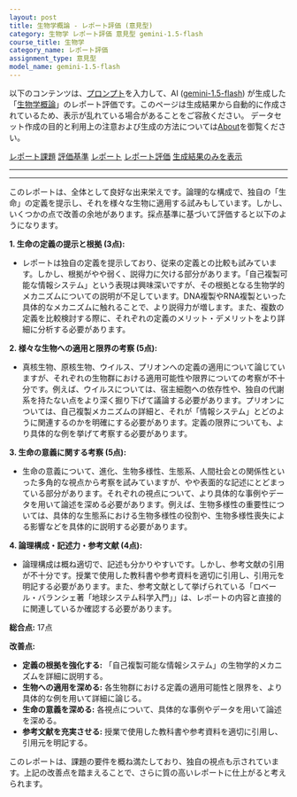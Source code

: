 ```yaml
---
layout: post
title: 生物学概論 - レポート評価 (意見型)
category: 生物学 レポート評価 意見型 gemini-1.5-flash
course_title: 生物学
category_name: レポート評価
assignment_type: 意見型
model_name: gemini-1.5-flash
---
```


以下のコンテンツは、[プロンプト](http://127.0.0.1:8000/generated/生物学/gemini-1.5-flash/prompt_レポート評価-意見型.md)を入力して、AI ([gemini-1.5-flash](contents/gemini-1.5-flash)) が生成した「[生物学概論](/contents/生物学/)」のレポート評価です。このページは生成結果から自動的に作成されているため、表示が乱れている場合があることをご容赦ください。
データセット作成の目的と利用上の注意および生成の方法については[About](/About)を御覧ください。

[レポート課題](../レポート課題-意見型)
[評価基準](../評価基準-意見型)
[レポート](../レポート-意見型)
[レポート評価](../レポート評価-意見型)
[生成結果のみを表示](http://127.0.0.1:8000/generated/生物学/gemini-1.5-flash/レポート評価-意見型.md)
  

***
***
  
このレポートは、全体として良好な出来栄えです。論理的な構成で、独自の「生命」の定義を提示し、それを様々な生物に適用する試みもしています。しかし、いくつかの点で改善の余地があります。採点基準に基づいて評価すると以下のようになります。


**1. 生命の定義の提示と根拠 (3点):**

* レポートは独自の定義を提示しており、従来の定義との比較も試みています。しかし、根拠がやや弱く、説得力に欠ける部分があります。「自己複製可能な情報システム」という表現は興味深いですが、その根拠となる生物学的メカニズムについての説明が不足しています。DNA複製やRNA複製といった具体的なメカニズムに触れることで、より説得力が増します。また、複数の定義を比較検討する際に、それぞれの定義のメリット・デメリットをより詳細に分析する必要があります。


**2. 様々な生物への適用と限界の考察 (5点):**

* 真核生物、原核生物、ウイルス、プリオンへの定義の適用について論じていますが、それぞれの生物群における適用可能性や限界についての考察が不十分です。例えば、ウイルスについては、宿主細胞への依存性や、独自の代謝系を持たない点をより深く掘り下げて議論する必要があります。プリオンについては、自己複製メカニズムの詳細と、それが「情報システム」とどのように関連するのかを明確にする必要があります。定義の限界についても、より具体的な例を挙げて考察する必要があります。


**3. 生命の意義に関する考察 (5点):**

* 生命の意義について、進化、生物多様性、生態系、人間社会との関係性といった多角的な視点から考察を試みていますが、やや表面的な記述にとどまっている部分があります。それぞれの視点について、より具体的な事例やデータを用いて論述を深める必要があります。例えば、生物多様性の重要性については、具体的な生態系における生物多様性の役割や、生物多様性喪失による影響などを具体的に説明する必要があります。


**4. 論理構成・記述力・参考文献 (4点):**

* 論理構成は概ね適切で、記述も分かりやすいです。しかし、参考文献の引用が不十分です。授業で使用した教科書や参考資料を適切に引用し、引用元を明記する必要があります。また、参考文献として挙げられている「ロベール・バランシェ著「地球システム科学入門」」は、レポートの内容と直接的に関連しているか確認する必要があります。


**総合点:** 17点


**改善点:**

* **定義の根拠を強化する:**  「自己複製可能な情報システム」の生物学的メカニズムを詳細に説明する。
* **生物への適用を深める:** 各生物群における定義の適用可能性と限界を、より具体的な例を用いて詳細に論じる。
* **生命の意義を深める:** 各視点について、具体的な事例やデータを用いて論述を深める。
* **参考文献を充実させる:** 授業で使用した教科書や参考資料を適切に引用し、引用元を明記する。


このレポートは、課題の要件を概ね満たしており、独自の視点も示されています。上記の改善点を踏まえることで、さらに質の高いレポートに仕上がると考えられます。
